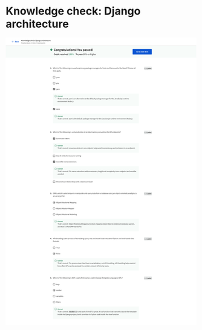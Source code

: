 # Knowledge check: Django architecture

![screencapture-coursera-org-learn-the-full-stack-quiz-ImYU3-knowledge-check-django-architecture-view-attempt-2023-02-12-07_57_02.png](Knowledge%20check%20Django%20architecture%20cca6076a63ae4a7bbd8ac1e94311a108/screencapture-coursera-org-learn-the-full-stack-quiz-ImYU3-knowledge-check-django-architecture-view-attempt-2023-02-12-07_57_02.png)